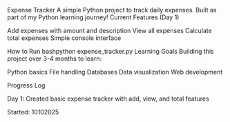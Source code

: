 Expense Tracker
A simple Python project to track daily expenses. Built as part of my Python learning journey!
Current Features (Day 1)

Add expenses with amount and description
View all expenses
Calculate total expenses
Simple console interface

How to Run
bashpython expense_tracker.py
Learning Goals
Building this project over 3-4 months to learn:

Python basics
File handling
Databases
Data visualization
Web development

Progress Log

Day 1: Created basic expense tracker with add, view, and total features


Started: 10102025
